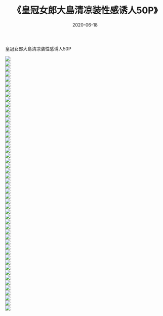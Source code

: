 ﻿---
layout: post
title:  《皇冠女郎大島清凉装性感诱人50P》
date:   2020-06-18
img: http://pic.660000.xyz/1:/性感/2020/皇冠女郎大島清凉装性感诱人50P/000.jpg
categories: [美女, 清纯, 唯美]
---

皇冠女郎大島清凉装性感诱人50P

  ![](http://pic.660000.xyz/1:/性感/2020/皇冠女郎大島清凉装性感诱人50P/001.jpg) <br> ![](http://pic.660000.xyz/1:/性感/2020/皇冠女郎大島清凉装性感诱人50P/002.jpg) <br> ![](http://pic.660000.xyz/1:/性感/2020/皇冠女郎大島清凉装性感诱人50P/003.jpg) <br> ![](http://pic.660000.xyz/1:/性感/2020/皇冠女郎大島清凉装性感诱人50P/004.jpg) <br> ![](http://pic.660000.xyz/1:/性感/2020/皇冠女郎大島清凉装性感诱人50P/005.jpg) <br> ![](http://pic.660000.xyz/1:/性感/2020/皇冠女郎大島清凉装性感诱人50P/006.jpg) <br> ![](http://pic.660000.xyz/1:/性感/2020/皇冠女郎大島清凉装性感诱人50P/007.jpg) <br> ![](http://pic.660000.xyz/1:/性感/2020/皇冠女郎大島清凉装性感诱人50P/008.jpg) <br> ![](http://pic.660000.xyz/1:/性感/2020/皇冠女郎大島清凉装性感诱人50P/009.jpg) <br> ![](http://pic.660000.xyz/1:/性感/2020/皇冠女郎大島清凉装性感诱人50P/010.jpg) <br> ![](http://pic.660000.xyz/1:/性感/2020/皇冠女郎大島清凉装性感诱人50P/011.jpg) <br> ![](http://pic.660000.xyz/1:/性感/2020/皇冠女郎大島清凉装性感诱人50P/012.jpg) <br> ![](http://pic.660000.xyz/1:/性感/2020/皇冠女郎大島清凉装性感诱人50P/013.jpg) <br> ![](http://pic.660000.xyz/1:/性感/2020/皇冠女郎大島清凉装性感诱人50P/014.jpg) <br> ![](http://pic.660000.xyz/1:/性感/2020/皇冠女郎大島清凉装性感诱人50P/015.jpg) <br> ![](http://pic.660000.xyz/1:/性感/2020/皇冠女郎大島清凉装性感诱人50P/016.jpg) <br> ![](http://pic.660000.xyz/1:/性感/2020/皇冠女郎大島清凉装性感诱人50P/017.jpg) <br> ![](http://pic.660000.xyz/1:/性感/2020/皇冠女郎大島清凉装性感诱人50P/018.jpg) <br> ![](http://pic.660000.xyz/1:/性感/2020/皇冠女郎大島清凉装性感诱人50P/019.jpg) <br> ![](http://pic.660000.xyz/1:/性感/2020/皇冠女郎大島清凉装性感诱人50P/020.jpg) <br> ![](http://pic.660000.xyz/1:/性感/2020/皇冠女郎大島清凉装性感诱人50P/021.jpg) <br> ![](http://pic.660000.xyz/1:/性感/2020/皇冠女郎大島清凉装性感诱人50P/022.jpg) <br> ![](http://pic.660000.xyz/1:/性感/2020/皇冠女郎大島清凉装性感诱人50P/023.jpg) <br> ![](http://pic.660000.xyz/1:/性感/2020/皇冠女郎大島清凉装性感诱人50P/024.jpg) <br> ![](http://pic.660000.xyz/1:/性感/2020/皇冠女郎大島清凉装性感诱人50P/025.jpg) <br> ![](http://pic.660000.xyz/1:/性感/2020/皇冠女郎大島清凉装性感诱人50P/026.jpg) <br> ![](http://pic.660000.xyz/1:/性感/2020/皇冠女郎大島清凉装性感诱人50P/027.jpg) <br> ![](http://pic.660000.xyz/1:/性感/2020/皇冠女郎大島清凉装性感诱人50P/028.jpg) <br> ![](http://pic.660000.xyz/1:/性感/2020/皇冠女郎大島清凉装性感诱人50P/029.jpg) <br> ![](http://pic.660000.xyz/1:/性感/2020/皇冠女郎大島清凉装性感诱人50P/030.jpg) <br> ![](http://pic.660000.xyz/1:/性感/2020/皇冠女郎大島清凉装性感诱人50P/031.jpg) <br> ![](http://pic.660000.xyz/1:/性感/2020/皇冠女郎大島清凉装性感诱人50P/032.jpg) <br> ![](http://pic.660000.xyz/1:/性感/2020/皇冠女郎大島清凉装性感诱人50P/033.jpg) <br> ![](http://pic.660000.xyz/1:/性感/2020/皇冠女郎大島清凉装性感诱人50P/034.jpg) <br> ![](http://pic.660000.xyz/1:/性感/2020/皇冠女郎大島清凉装性感诱人50P/035.jpg) <br> ![](http://pic.660000.xyz/1:/性感/2020/皇冠女郎大島清凉装性感诱人50P/036.jpg) <br> ![](http://pic.660000.xyz/1:/性感/2020/皇冠女郎大島清凉装性感诱人50P/037.jpg) <br> ![](http://pic.660000.xyz/1:/性感/2020/皇冠女郎大島清凉装性感诱人50P/038.jpg) <br> ![](http://pic.660000.xyz/1:/性感/2020/皇冠女郎大島清凉装性感诱人50P/039.jpg) <br> ![](http://pic.660000.xyz/1:/性感/2020/皇冠女郎大島清凉装性感诱人50P/040.jpg) <br> ![](http://pic.660000.xyz/1:/性感/2020/皇冠女郎大島清凉装性感诱人50P/041.jpg) <br> ![](http://pic.660000.xyz/1:/性感/2020/皇冠女郎大島清凉装性感诱人50P/042.jpg) <br> ![](http://pic.660000.xyz/1:/性感/2020/皇冠女郎大島清凉装性感诱人50P/043.jpg) <br> ![](http://pic.660000.xyz/1:/性感/2020/皇冠女郎大島清凉装性感诱人50P/044.jpg) <br> ![](http://pic.660000.xyz/1:/性感/2020/皇冠女郎大島清凉装性感诱人50P/045.jpg) <br> ![](http://pic.660000.xyz/1:/性感/2020/皇冠女郎大島清凉装性感诱人50P/046.jpg) <br> ![](http://pic.660000.xyz/1:/性感/2020/皇冠女郎大島清凉装性感诱人50P/047.jpg) <br> ![](http://pic.660000.xyz/1:/性感/2020/皇冠女郎大島清凉装性感诱人50P/048.jpg) <br> ![](http://pic.660000.xyz/1:/性感/2020/皇冠女郎大島清凉装性感诱人50P/049.jpg) <br> ![](http://pic.660000.xyz/1:/性感/2020/皇冠女郎大島清凉装性感诱人50P/050.jpg) <br>